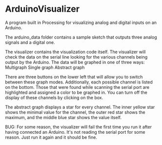 # ArduinoVisualizer
A program built in Processing for visualizing analog and digital inputs on an Arduino.

The arduino_data folder contains a sample sketch that outputs three analog signals and a digital one.

The visualizer contains the visualization code itself.  The visualizer will check the data on the serial line looking for the various channels being output by the Arduino.  The data will be graphed in one of three ways:
	Multigraph
	Single graph
	Abstract graph
	
There are three buttons on the lower left that will allow you to switch between these graph modes.  Additionally, each possible channel is listed on the bottom.  Those that were found while scanning the serial port are highlighted and assigned a color to be graphed in.  You can turn off the display of these channels by clicking on the box.

The abstract graph displays a star for every channel.  The inner yellow star shows the minimal value for the channel, the outer red star shows the maximum, and the middle blue star shows the value itself.

BUG:  For some reason, the visualizer will fail the first time you run it after having connected an Arduino.  It's not reading the serial port for some reason.  Just run it again and it should be fine.